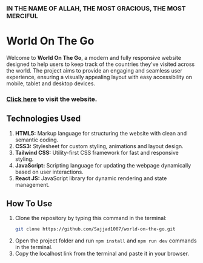 ### IN THE NAME OF ALLAH, THE MOST GRACIOUS, THE MOST MERCIFUL

# World On The Go

Welcome to **World On The Go**, a modern and fully responsive website designed to help users to keep track of the countries they've visited across the world. The project aims to provide an engaging and seamless user experience, ensuring a visually appealing layout with easy accessibility on mobile, tablet and desktop devices.

### [Click here](https://world-on-the-go-by-sajjadur-rahman.netlify.app/) to visit the website.

## Technologies Used

1. **HTML5:** Markup language for structuring the website with clean and semantic coding.
2. **CSS3:** Stylesheet for custom styling, animations and layout design.
3. **Tailwind CSS:** Utility-first CSS framework for fast and responsive styling.
4. **JavaScript:** Scripting language for updating the webpage dynamically based on user interactions.
5. **React JS:** JavaScript library for dynamic rendering and state management.

## How To Use

1. Clone the repository by typing this command in the terminal:
   ```bash
   git clone https://github.com/Sajjad1007/world-on-the-go.git
   ```
2. Open the project folder and run `npm install` and `npm run dev` commands in the terminal.
3. Copy the localhost link from the terminal and paste it in your browser.
